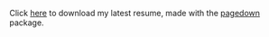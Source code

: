 Click [here](https://github.com/acastroaraujo/CV/raw/master/acastroaraujoCV.pdf) to download my latest resume, made with the [pagedown](https://github.com/rstudio/pagedown) package.
